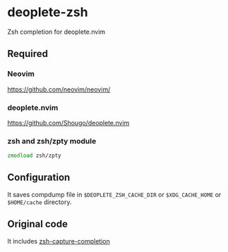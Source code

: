 # deoplete-zsh

Zsh completion for deoplete.nvim


## Required

### Neovim
https://github.com/neovim/neovim/

### deoplete.nvim
https://github.com/Shougo/deoplete.nvim


### zsh and zsh/zpty module

```zsh
zmodload zsh/zpty
```


## Configuration

It saves compdump file in `$DEOPLETE_ZSH_CACHE_DIR` or `$XDG_CACHE_HOME` or
`$HOME/cache` directory.


## Original code

It includes [zsh-capture-completion](https://github.com/Valodim/zsh-capture-completion)
